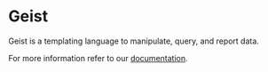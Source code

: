 # Geist

Geist is a templating language to manipulate, query, and report data. 

For more information refer to our [documentation](https://cirss.github.io/geist-p).
